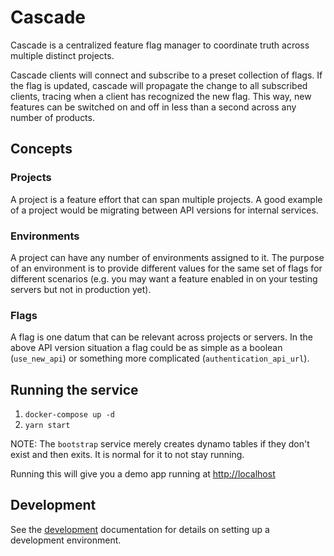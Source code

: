 # Cascade

Cascade is a centralized feature flag manager to coordinate truth across multiple distinct projects.

Cascade clients will connect and subscribe to a preset collection of flags. If the flag is updated, cascade will propagate the change to all subscribed clients, tracing when a client has recognized the new flag. This way, new features can be switched on and off in less than a second across any number of products.

## Concepts

### Projects

A project is a feature effort that can span multiple projects. A good example of a project would be migrating between API versions for internal services.

### Environments

A project can have any number of environments assigned to it. The purpose of an environment is to provide different values for the same set of flags for different scenarios (e.g. you may want a feature enabled in on your testing servers but not in production yet).

### Flags

A flag is one datum that can be relevant across projects or servers. In the above API version situation a flag could be as simple as a boolean (`use_new_api`) or something more complicated (`authentication_api_url`).  


## Running the service

1. `docker-compose up -d`
2. `yarn start`

NOTE: The `bootstrap` service merely creates dynamo tables if they don't exist and then exits. It is normal for it to not stay running.

Running this will give you a demo app running at [http://localhost](http://localhost)

## Development

See the [development](./docs/development.md) documentation for details on setting up a development environment.
